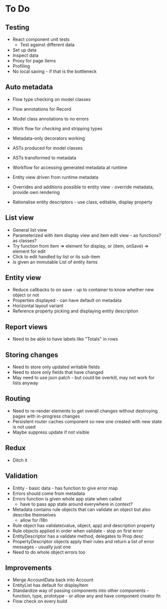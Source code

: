To Do
=====

Testing
-------
- React component unit tests
  - Test against different data
- Set up data 
- Inspect data
- Proxy for page items
- Profiling
- No local saving - if that is the bottleneck

Auto metadata
-------------

- Flow type checking on model classes
- Flow annotations for Record
- Model class annotations to no errors
- Work flow for *checking* and stripping types 
- Metadata-only decorators working
- ASTs produced for model classes
- ASTs transformed to metadata
- Workflow for accessing generated metadata at runtime
- Entity view driven from runtime metadata
- Overrides and additions possible to entity view - override metadata, provide own rendering

- Rationalise entity descriptors - use class, editable, display property

List view
---------
- General list view
- Parameterized with item display view and item edit view - as functions? as classes?
- Try function from item => element for display, or (item, onSave) => element for edit
- Click to edit handled by list or its sub-item
- Is given an immutable List of entity items

Entity view
-----------
- Reduce callbacks to on save - up to container to know whether new object or not
- Properties displayed - can have default on metadata
- Horizontal layout variant
- Reference property picking and displaying entity description

Report views
------------
- Need to be able to have labels like "Totals" in rows

Storing changes
---------------
- Need to store only updated writable fields
- Need to store only fields that have changed
- May need to use json patch - but could be overkill, may not work for lists anyway

Routing
-------
- Need to re-render elements to get overall changes without destroying pages with in-progress changes
- Persistent router caches component so new one created with new state is not used
- Maybe suppress update if not visible

Redux
-----
  - Ditch it

Validation
----------
- Entity - basic data - has function to give error map
- Errors should come from metadata
- Errors function is given whole app state when called
  - have to pass app state around everywhere in context?
- Metadata contains rule objects that can validate an object but also describe themselves
  - allow for i18n
- Rule object has validate(value, object, app) and description property
- Rule objects applied in order when validate - stop on first error
- EntityDescriptor has a validate method, delegates to Prop desc
- PropertyDescriptor objects apply their rules and return a list of error messages - usually just one
- Need to do whole object errors too

Improvements
------------
- Merge AccountData back into Account
- EntityList has default for displayItem
- Standardize way of passing components into other components - function, type, prototype - or allow any and have component creator fn
- Flow check on every build

 